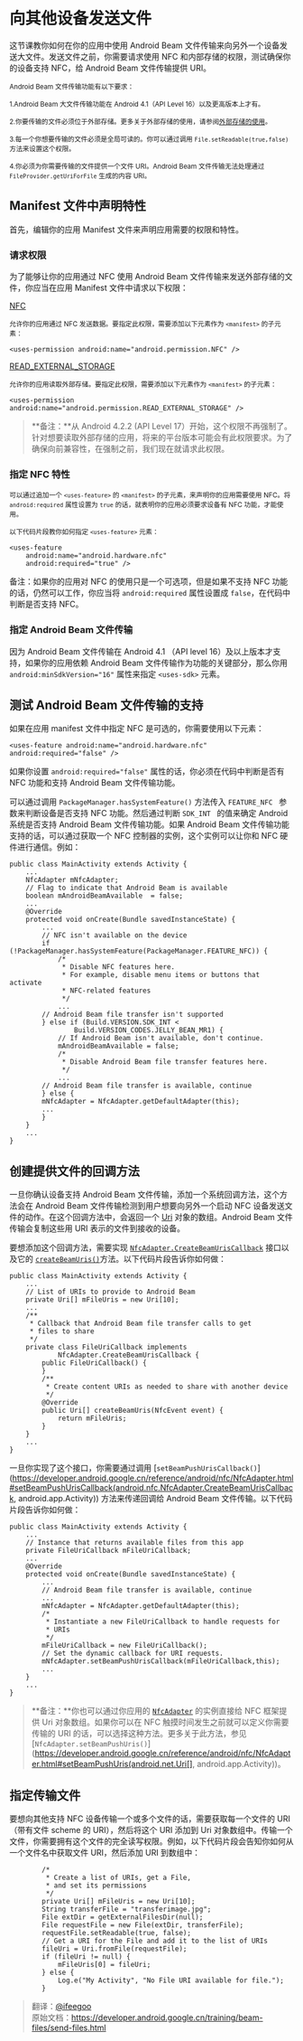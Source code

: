 # 向其他设备发送文件

这节课教你如何在你的应用中使用 Android Beam 文件传输来向另外一个设备发送大文件。发送文件之前，你需要请求使用 NFC 和内部存储的权限，测试确保你的设备支持 NFC，给 Android Beam 文件传输提供 URI。

<small>Android Beam 文件传输功能有以下要求：</small>

<small>1.Android Beam 大文件传输功能在 Android 4.1（API Level 16）以及更高版本上才有。</small>

<small>2.你要传输的文件必须位于外部存储。更多关于外部存储的使用，请参阅[外部存储的使用](https://developer.android.google.cn/guide/topics/data/data-storage.html#filesExternal)。</small>

<small>3.每一个你想要传输的文件必须是全局可读的。你可以通过调用 `File.setReadable(true,false)` 方法来设置这个权限。</small>

<small>4.你必须为你需要传输的文件提供一个文件 URI。Android Beam 文件传输无法处理通过 `FileProvider.getUriForFile` 生成的内容 URI。</small>

## Manifest 文件中声明特性

首先，编辑你的应用 Manifest 文件来声明应用需要的权限和特性。

### 请求权限

为了能够让你的应用通过 NFC 使用 Android Beam 文件传输来发送外部存储的文件，你应当在应用 Manifest 文件中请求以下权限：

[NFC](https://developer.android.google.cn/reference/android/Manifest.permission.html#NFC)

<small>允许你的应用通过 NFC 发送数据。要指定此权限，需要添加以下元素作为 `<manifest>` 的子元素：</small>

```
<uses-permission android:name="android.permission.NFC" />
```

[READ\_EXTERNAL\_STORAGE](https://developer.android.google.cn/reference/android/Manifest.permission.html#READ_EXTERNAL_STORAGE)

<small>允许你的应用读取外部存储。要指定此权限，需要添加以下元素作为 `<manifest>` 的子元素：</small>

```
<uses-permission android:name="android.permission.READ_EXTERNAL_STORAGE" />
```

>**备注：**从 Android 4.2.2 (API Level 17）开始，这个权限不再强制了。针对想要读取外部存储的应用，将来的平台版本可能会有此权限要求。为了确保向前兼容性，在强制之前，我们现在就请求此权限。


### 指定 NFC 特性

<small>可以通过追加一个 `<uses-feature>` 的 `<manifest>` 的子元素，来声明你的应用需要使用 NFC。将 `android:required` 属性设置为 `true` 的话，就表明你的应用必须要求设备有 NFC 功能，才能使用。</small>

<small>以下代码片段教你如何指定 `<uses-feature>` 元素：</small>

```
<uses-feature
    android:name="android.hardware.nfc"
    android:required="true" />
```

备注：如果你的应用对 NFC 的使用只是一个可选项，但是如果不支持 NFC 功能的话，仍然可以工作，你应当将 `android:required` 属性设置成 `false`，在代码中判断是否支持 NFC。

### 指定 Android Beam 文件传输

因为 Android Beam 文件传输在 Android 4.1 （API level 16）及以上版本才支持，如果你的应用依赖 Android Beam 文件传输作为功能的关键部分，那么你用 `android:minSdkVersion="16"` 属性来指定 `<uses-sdk>` 元素。

## 测试 Android Beam 文件传输的支持

如果在应用 manifest 文件中指定 NFC 是可选的，你需要使用以下元素：

```
<uses-feature android:name="android.hardware.nfc" android:required="false" />
```

如果你设置 `android:required="false"` 属性的话，你必须在代码中判断是否有 NFC 功能和支持 Android Beam 文件传输功能。

可以通过调用 `PackageManager.hasSystemFeature()` 方法传入 `FEATURE_NFC ` 参数来判断设备是否支持 NFC 功能。然后通过判断 `SDK_INT ` 的值来确定 Android 系统是否支持 Android Beam 文件传输功能。如果 Android Beam 文件传输功能支持的话，可以通过获取一个 NFC 控制器的实例，这个实例可以让你和 NFC 硬件进行通信。例如：

```
public class MainActivity extends Activity {
    ...
    NfcAdapter mNfcAdapter;
    // Flag to indicate that Android Beam is available
    boolean mAndroidBeamAvailable  = false;
    ...
    @Override
    protected void onCreate(Bundle savedInstanceState) {
        ...
        // NFC isn't available on the device
        if (!PackageManager.hasSystemFeature(PackageManager.FEATURE_NFC)) {
            /*
             * Disable NFC features here.
             * For example, disable menu items or buttons that activate
             * NFC-related features
             */
            ...
        // Android Beam file transfer isn't supported
        } else if (Build.VERSION.SDK_INT <
                Build.VERSION_CODES.JELLY_BEAN_MR1) {
            // If Android Beam isn't available, don't continue.
            mAndroidBeamAvailable = false;
            /*
             * Disable Android Beam file transfer features here.
             */
            ...
        // Android Beam file transfer is available, continue
        } else {
        mNfcAdapter = NfcAdapter.getDefaultAdapter(this);
        ...
        }
    }
    ...
}
```

## 创建提供文件的回调方法

一旦你确认设备支持 Android Beam 文件传输，添加一个系统回调方法，这个方法会在 Android Beam 文件传输检测到用户想要向另外一个启动 NFC 设备发送文件的动作。在这个回调方法中，会返回一个 [Uri](https://developer.android.google.cn/reference/android/net/Uri.html) 对象的数组。Android Beam 文件传输会复制这些用 URI 表示的文件到接收的设备。

要想添加这个回调方法，需要实现 [`NfcAdapter.CreateBeamUrisCallback`](https://developer.android.google.cn/reference/android/nfc/NfcAdapter.CreateBeamUrisCallback.html) 接口以及它的 [`createBeamUris()`](https://developer.android.google.cn/reference/android/nfc/NfcAdapter.CreateBeamUrisCallback.html#createBeamUris(android.nfc.NfcEvent))方法。以下代码片段告诉你如何做：

```
public class MainActivity extends Activity {
    ...
    // List of URIs to provide to Android Beam
    private Uri[] mFileUris = new Uri[10];
    ...
    /**
     * Callback that Android Beam file transfer calls to get
     * files to share
     */
    private class FileUriCallback implements
            NfcAdapter.CreateBeamUrisCallback {
        public FileUriCallback() {
        }
        /**
         * Create content URIs as needed to share with another device
         */
        @Override
        public Uri[] createBeamUris(NfcEvent event) {
            return mFileUris;
        }
    }
    ...
}
```

一旦你实现了这个接口，你需要通过调用 [`setBeamPushUrisCallback()`](https://developer.android.google.cn/reference/android/nfc/NfcAdapter.html#setBeamPushUrisCallback(android.nfc.NfcAdapter.CreateBeamUrisCallback, android.app.Activity)) 方法来传递回调给 Android Beam 文件传输。以下代码片段告诉你如何做：

```
public class MainActivity extends Activity {
    ...
    // Instance that returns available files from this app
    private FileUriCallback mFileUriCallback;
    ...
    @Override
    protected void onCreate(Bundle savedInstanceState) {
        ...
        // Android Beam file transfer is available, continue
        ...
        mNfcAdapter = NfcAdapter.getDefaultAdapter(this);
        /*
         * Instantiate a new FileUriCallback to handle requests for
         * URIs
         */
        mFileUriCallback = new FileUriCallback();
        // Set the dynamic callback for URI requests.
        mNfcAdapter.setBeamPushUrisCallback(mFileUriCallback,this);
        ...
    }
    ...
}
```

>**备注：**你也可以通过你应用的 [`NfcAdapter`](https://developer.android.google.cn/reference/android/nfc/NfcAdapter.html) 的实例直接给 NFC 框架提供 Uri 对象数组。如果你可以在 NFC 触摸时间发生之前就可以定义你需要传输的 URI 的话，可以选择这种方法。更多关于此方法，参见 [`NfcAdapter.setBeamPushUris()`](https://developer.android.google.cn/reference/android/nfc/NfcAdapter.html#setBeamPushUris(android.net.Uri[], android.app.Activity))。

## 指定传输文件

要想向其他支持 NFC 设备传输一个或多个文件的话，需要获取每一个文件的 URI （带有文件 scheme 的 URI），然后将这个 URI 添加到 Uri 对象数组中。传输一个文件，你需要拥有这个文件的完全读写权限。例如，以下代码片段会告知你如何从一个文件名中获取文件 URI，然后添加 URI 到数组中：

```
        /*
         * Create a list of URIs, get a File,
         * and set its permissions
         */
        private Uri[] mFileUris = new Uri[10];
        String transferFile = "transferimage.jpg";
        File extDir = getExternalFilesDir(null);
        File requestFile = new File(extDir, transferFile);
        requestFile.setReadable(true, false);
        // Get a URI for the File and add it to the list of URIs
        fileUri = Uri.fromFile(requestFile);
        if (fileUri != null) {
            mFileUris[0] = fileUri;
        } else {
            Log.e("My Activity", "No File URI available for file.");
        }
```

>翻译：[@ifeegoo](https://github.com/ifeegoo)   
>原始文档：<https://developer.android.google.cn/training/beam-files/send-files.html>  















